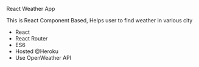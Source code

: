 React Weather App


This is React Component Based, Helps user to find weather in various city
- React
- React Router
- ES6
- Hosted @Heroku
- Use OpenWeather API
